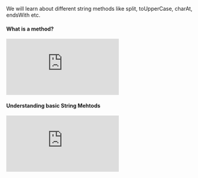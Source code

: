 We will learn about different string methods like split, toUpperCase, charAt, endsWith etc.

#### What is a method?

<div class="youtube-embed">
  <iframe src="https://www.youtube-nocookie.com/embed/wzzWzFWjbvM?rel=0" frameborder="0" allow="accelerometer; autoplay; encrypted-media; gyroscope; picture-in-picture" allowfullscreen></iframe>
</div>



#### Understanding basic String Mehtods

<div class="youtube-embed">
  <iframe src="https://www.youtube-nocookie.com/embed/gATV6M-2Fl8?rel=0" frameborder="0" allow="accelerometer; autoplay; encrypted-media; gyroscope; picture-in-picture" allowfullscreen></iframe>
</div>